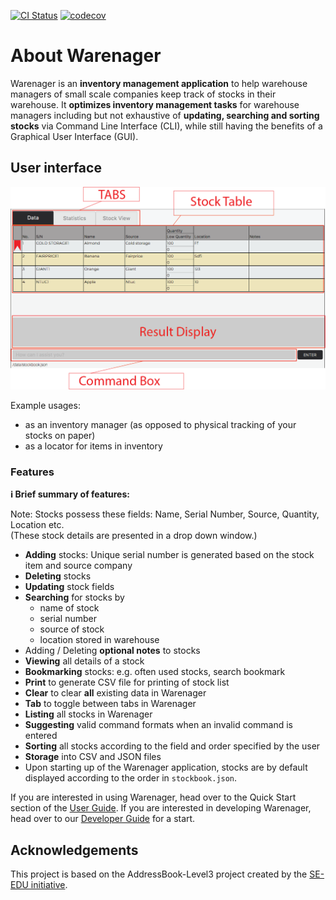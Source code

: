 [![CI Status](https://github.com/AY2021S1-CS2103T-T15-3/tp/workflows/Java%20CI/badge.svg)](https://github.com/AY2021S1-CS2103T-T15-3/tp/actions)
[![codecov](https://codecov.io/gh/AY2021S1-CS2103T-T15-3/tp//branch/master/graph/badge.svg)](https://codecov.io/gh/AY2021S1-CS2103T-T15-3/tp)

# About Warenager
Warenager is an **inventory management application** to help warehouse managers
of small scale companies keep track of stocks in their warehouse.
It **optimizes inventory management tasks** for warehouse managers including but not
exhaustive of **updating, searching and sorting stocks** via Command Line Interface (CLI),
while still having the benefits of a Graphical User Interface (GUI).

## User interface
![Ui](docs/images/GUIComponents.png)

  Example usages:
  * as an inventory manager (as opposed to physical tracking of your stocks on paper)
  * as a locator for items in inventory

### Features

<div markdown="block" class="alert alert-info">

**:information_source: Brief summary of features:**<br>

Note: Stocks possess these fields: Name, Serial Number, Source, Quantity, Location etc. <br>
(These stock details are presented in a drop down window.)

* **Adding** stocks: Unique serial number is generated based on the stock item and source company
* **Deleting** stocks
* **Updating** stock fields
* **Searching** for stocks by
    * name of stock
    * serial number
    * source of stock
    * location stored in warehouse
* Adding / Deleting **optional notes** to stocks
* **Viewing** all details of a stock
* **Bookmarking** stocks: e.g. often used stocks, search bookmark<item>
* **Print** to generate CSV file for printing of stock list
* **Clear** to clear **all** existing data in Warenager
* **Tab** to toggle between tabs in Warenager
* **Listing** all stocks in Warenager
* **Suggesting** valid command formats when an invalid command is entered
* **Sorting** all stocks according to the field and order specified by the user
* **Storage** into CSV and JSON files
* Upon starting up of the Warenager application, stocks are by default displayed according to the order
in `stockbook.json`.

</div>

If you are interested in using Warenager, head over to the Quick Start section of the [User Guide](https://ay2021s1-cs2103t-t15-3.github.io/tp/UserGuide.html#quick-start).
If you are interested in developing Warenager, head over to our [Developer Guide](https://ay2021s1-cs2103t-t15-3.github.io/tp/DeveloperGuide.html) for a start.

## Acknowledgements
This project is based on the AddressBook-Level3 project created by the [SE-EDU initiative](https://se-education.org).
